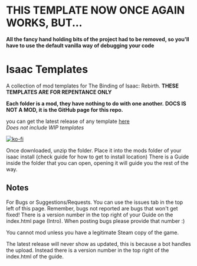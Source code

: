 # THIS TEMPLATE NOW ONCE AGAIN WORKS, BUT...
**All the fancy hand holding bits of the project had to be removed, so you'll have to use the default vanilla way of debugging your code**

# Isaac Templates

A collection of mod templates for The Binding of Isaac: Rebirth.
**THESE TEMPLATES ARE FOR REPENTANCE ONLY**

**Each folder is a mod, they have nothing to do with one another.**
**DOCS IS NOT A MOD, it is the GitHub page for this repo.**

you can get the latest release of any template [here](https://github.com/manaphoenix/IsaacTemplates/releases/tag/latest)  
_Does not include WIP templates_

[![ko-fi](https://ko-fi.com/img/githubbutton_sm.svg)](https://ko-fi.com/V7V2BYH1S)

Once downloaded, unzip the folder.
Place it into the mods folder of your isaac install (check guide for how to get to install location)
There is a Guide inside the folder that you can open,
opening it will guide you the rest of the way.

## Notes

For Bugs or Suggestions/Requests. You can use the issues tab in the top left of this page.
Remember, bugs not reported are bugs that won't get fixed!
There is a version number in the top right of your Guide on the index.html page (Intro).
When posting bugs please provide that number :)

You cannot mod unless you have a legitimate Steam copy of the game.

The latest release will never show as updated, this is because a bot handles the upload. Instead there is a version number in the top right of the index.html of the guide.
